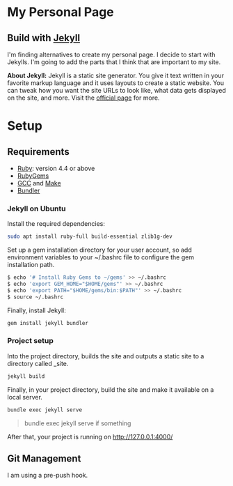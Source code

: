 # My Personal Page

## Build with [Jekyll](https://jekyllrb.com/)

I'm finding alternatives to create my personal page. I decide to start with Jekylls. I'm going to add the parts that I think that are important to my site.

**About Jekyll:** Jekyll is a static site generator. You give it text written in your favorite markup language and it uses layouts to create a static website. You can tweak how you want the site URLs to look like, what data gets displayed on the site, and more. Visit the [official page](https://jekyllrb.com/) for more.

# Setup

## Requirements
- [Ruby](https://www.ruby-lang.org/en/documentation/installation/): version 4.4 or above
- [RubyGems](https://rubygems.org/pages/download)
- [GCC](https://gcc.gnu.org/install/) and [Make](https://www.gnu.org/software/make/)
- [Bundler](https://rubygems.org/gems/bundler)

### Jekyll on Ubuntu
Install the required dependencies:
```bash
sudo apt install ruby-full build-essential zlib1g-dev
```

Set up a gem installation directory for your user account, so add environment variables to your ~/.bashrc file to configure the gem installation path.
```bash
$ echo '# Install Ruby Gems to ~/gems' >> ~/.bashrc
$ echo 'export GEM_HOME="$HOME/gems"' >> ~/.bashrc
$ echo 'export PATH="$HOME/gems/bin:$PATH"' >> ~/.bashrc
$ source ~/.bashrc
```

Finally, install Jekyll:
```bash
gem install jekyll bundler
```


### Project setup
Into the project directory, builds the site and outputs a static site to a directory called \_site.
```bash
jekyll build
```

Finally, in your project directory, build the site and make it available on a local server.
```bash
bundle exec jekyll serve
```
> bundle exec jekyll serve if something

After that, your project is running on http://127.0.0.1:4000/

## Git Management

I am using a pre-push hook. 
